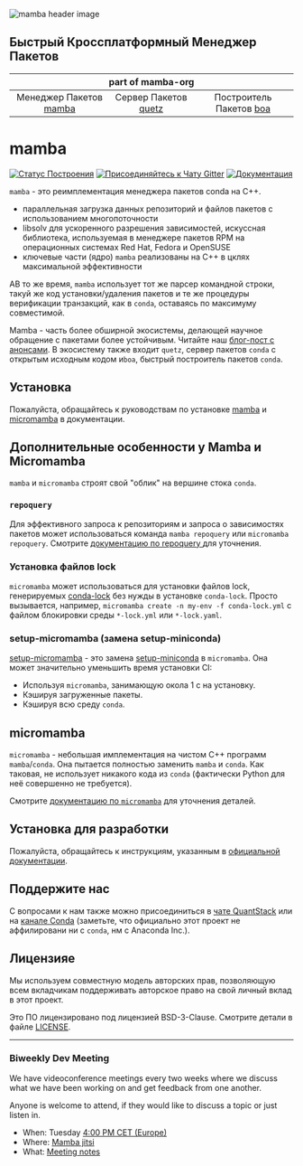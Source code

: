 ![mamba header image](docs/assets/mamba_header.png)

## Быстрый Кроссплатформный Менеджер Пакетов

<table>
<thead align="center" cellspacing="10">
  <tr>
    <th colspan="3" align="center" border="">part of mamba-org</th>
  </tr>
</thead>
<tbody>
  <tr background="#FFF">
    <td align="center">Менеджер Пакетов <a href="https://github.com/mamba-org/mamba">mamba</a></td>
    <td align="center">Сервер Пакетов <a href="https://github.com/mamba-org/quetz">quetz</a></td>
    <td align="center">Построитель Пакетов <a href="https://github.com/mamba-org/boa">boa</a></td>
  </tr>
</tbody>
</table>

# mamba

[![Статус Построения](https://github.com/mamba-org/mamba/workflows/CI/badge.svg)](https://github.com/mamba-org/mamba/actions)
[![Присоединяйтесь к Чату Gitter](https://badges.gitter.im/Join%20Chat.svg)](https://gitter.im/mamba-org/Lobby?utm_source=badge&utm_medium=badge&utm_campaign=pr-badge&utm_content=badge)
[![Документация](https://readthedocs.org/projects/mamba/badge/?version=latest&style=flat)](https://mamba.readthedocs.io/en/latest)

`mamba` - это реимплементация менеджера пакетов conda на C++.

- параллельная загрузка данных репозиторий и файлов пакетов с использованием многопоточности
- libsolv для ускоренного разрешения зависимостей, искуссная библиотека, используемая в менеджере пакетов RPM на операционных системах Red Hat, Fedora и OpenSUSE
- ключевые части (ядро) `mamba` реализованы на C++ в цклях максимальной эффективности

AВ то же время, `mamba` использует тот же парсер командной строки, такуй же код установки/удаления пакетов и те же процедуры верификации транзакций, как в `conda`, оставаясь по максимуму совместимой.

Mamba - часть более обширной экосистемы, делающей научное обращение с пакетами более устойчивым. Читайте наш [блог-пост с анонсами](https://medium.com/@QuantStack/open-software-packaging-for-science-61cecee7fc23).
В экосистему также входит `quetz`, сервер пакетов `conda` с открытым исходным кодом и`boa`, быстрый построитель пакетов `conda`.

## Установка

Пожалуйста, обращайтесь к руководствам по установке [mamba](https://mamba.readthedocs.io/en/latest/installation/mamba-installation.html) и [micromamba](https://mamba.readthedocs.io/en/latest/installation/micromamba-installation.html) в документации.

## Дополнительные особенности у Mamba и Micromamba

`mamba` и `micromamba` строят свой "облик" на вершине стока `conda`.

### `repoquery`

Для эффективного запроса к репозиториям и запроса о зависимостях пакетов может использоваться команда `mamba repoquery` или `micromamba repoquery`.
Смотрите [документацию по repoquery ](https://mamba.readthedocs.io/en/latest/user_guide/mamba.html#repoquery) для уточнения.

### Установка файлов lock

`micromamba` может использоваться для установки файлов lock, генерируемых [conda-lock](https://conda.github.io/conda-lock/) без нужды в установке `conda-lock`. Просто вызывается, например, `micromamba create -n my-env -f conda-lock.yml` с файлом блокировки среды `*-lock.yml` или `*-lock.yaml`.

### setup-micromamba (замена setup-miniconda)

[setup-micromamba](https://github.com/marketplace/actions/setup-micromamba) - это замена [setup-miniconda](https://github.com/marketplace/actions/setup-miniconda) в `micromamba`.
Она может значительно уменьшить время установки CI:

- Используя `micromamba`, занимающую окола 1 с на установку.
- Кэшируя загруженные пакеты.
- Кэшируя всю среду `conda`.

## micromamba

`micromamba` - небольшая имплементация на чистом C++ программ `mamba`/`conda`. Она пытается полностью заменить `mamba` и `conda`. Как таковая, не использует никакого кода из `conda` (фактически Python для неё совершенно не требуется).

Смотрите [документацию по `micromamba`](https://mamba.readthedocs.io/en/latest/user_guide/micromamba.html) для уточнения деталей.

## Установка для разработки

Пожалуйста, обращайтесь к инструкциям, указанным в [официальной документации](https://mamba.readthedocs.io/en/latest/developer_zone/build_locally.html#).

## Поддержите нас

С вопросами к нам также можно присоединиться в  [чате QuantStack](https://gitter.im/QuantStack/Lobby) или на [канале Conda](https://gitter.im/conda/conda) (заметьте, что официально этот проект не аффилировани ни с `conda`, нм с Anaconda Inc.).

## Лицензияe

Мы используем совместную модель авторских прав, позволяющую всем вкладчикам поддерживать авторское право на свой личный вклад в этот проект.

Это ПО лицензировано под лицензией BSD-3-Clause. Смотрите детали в файле [LICENSE](LICENSE).

---

### Biweekly Dev Meeting

We have videoconference meetings every two weeks where we discuss what we have been working on and get feedback from one another.

Anyone is welcome to attend, if they would like to discuss a topic or just listen in.

- When: Tuesday [4:00 PM CET (Europe)](https://calendar.google.com/calendar/u/0/embed?src=ab3jrfpede0kq0ubsroe82cd00@group.calendar.google.com&ctz=Europe/Paris)
- Where: [Mamba jitsi](https://meet.jit.si/mamba-org)
- What: [Meeting notes](https://hackmd.io/@guj2k_aBSSyr1YHBG9raWw/HyHt-Ekzj)

